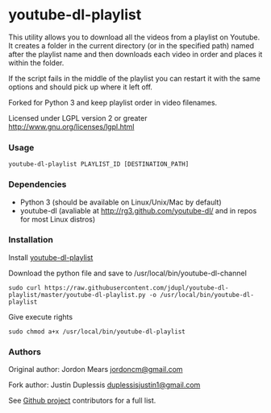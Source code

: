 # youtube-dl-playlist

This utility allows you to download all the videos from a playlist on Youtube. 
It creates a folder in the current directory (or in the specified path) named 
after the playlist name and then downloads each video in order and places it 
within the folder.

If the script fails in the middle of the playlist you can restart it with the 
same options and should pick up where it left off.

Forked for Python 3 and keep playlist order in video filenames.



Licensed under LGPL version 2 or greater <http://www.gnu.org/licenses/lgpl.html>

### Usage
`youtube-dl-playlist PLAYLIST_ID [DESTINATION_PATH]`

### Dependencies
* Python 3 (should be available on Linux/Unix/Mac by default)
* youtube-dl (avaliable at http://rg3.github.com/youtube-dl/ and in repos for 
   most Linux distros)

### Installation
Install [youtube-dl-playlist](https://github.com/jordoncm/youtube-dl-playlist)

Download the python file and save to /usr/local/bin/youtube-dl-channel

`sudo curl https://raw.githubusercontent.com/jdupl/youtube-dl-playlist/master/youtube-dl-playlist.py -o /usr/local/bin/youtube-dl-playlist`

Give execute rights

`sudo chmod a+x /usr/local/bin/youtube-dl-playlist`

### Authors
Original author: Jordon Mears <jordoncm@gmail.com>

Fork author: Justin Duplessis <duplessisjustin1@gmail.com>

See [Github project](https://github.com/jdupl/youtube-dl-playlist/contributors) contributors for a full list.
